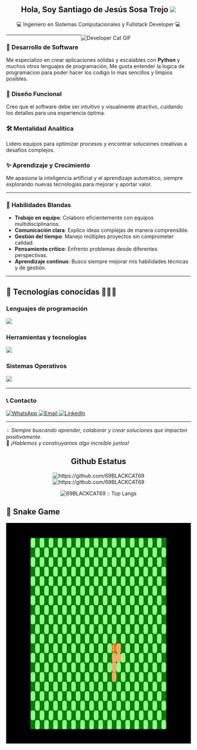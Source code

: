 <h2 align="center"><b>Hola, Soy Santiago de Jesús Sosa Trejo</b> <img src="https://media.giphy.com/media/hvRJCLFzcasrR4ia7z/giphy.gif" width="35"></h2>

<p align="center">💻 Ingeniero en Sistemas Computacionales y Fullstack Developer 💻</p>

<img align="right" width="300px" alt="Developer Cat GIF" src="https://media1.tenor.com/m/bCfpwMjfAi0AAAAd/cat-typing.gif" />

---

### 🚀 **Desarrollo de Software**  
Me especializo en crear aplicaciones sólidas y escalables con **Python** y muchos otros lenguajes de programación, Me gusta entender la logica de programacion para poder hacer los codigo lo mas sencillos y limpios posibles.

### 🎨 **Diseño Funcional**  
Creo que el software debe ser intuitivo y visualmente atractivo, cuidando los detalles para una experiencia óptima.

### 🛠️ **Mentalidad Analítica**  
Lidero equipos para optimizar procesos y encontrar soluciones creativas a desafíos complejos.

### ✨ **Aprendizaje y Crecimiento**  
Me apasiona la inteligencia artificial y el aprendizaje automático, siempre explorando nuevas tecnologías para mejorar y aportar valor.

---

### 🌟 **Habilidades Blandas**

- **Trabajo en equipo**: Colaboro eficientemente con equipos multidisciplinarios.
- **Comunicación clara**: Explico ideas complejas de manera comprensible.
- **Gestión del tiempo**: Manejo múltiples proyectos sin comprometer calidad.
- **Pensamiento crítico**: Enfrento problemas desde diferentes perspectivas.
- **Aprendizaje continuo**: Busco siempre mejorar mis habilidades técnicas y de gestión.

---

## 🚀 **Tecnologías conocidas** 👨🏻‍💻

### **Lenguajes de programación**  
<p align="left">
  <a href="https://skillicons.dev">
    <img src="https://skillicons.dev/icons?i=python,java,cpp,html,css,js" />
  </a>
</p>

### **Herramientas y tecnologías**  
<p align="left">
  <a href="https://skillicons.dev">
    <img src="https://skillicons.dev/icons?i=arduino,notion,androidstudio,mysql,sqlite,github,vscode,figma,git,tkinter" />
  </a>
</p>

### **Sistemas Operativos**  
<p align="left">
  <a href="https://skillicons.dev">
    <img src="https://skillicons.dev/icons?i=linux,windows" />
  </a>
</p>

---

### 📞 **Contacto**  
<p align="left">
  <a href="https://wa.me/527891193882" target="_blank">
    <img src="https://img.shields.io/badge/WhatsApp-25D366?style=for-the-badge&logo=whatsapp&logoColor=white" alt="WhatsApp">
  </a>
  <a href="mailto:sosatrejosantiagodejesus@gmail.com" target="_blank">
    <img src="https://img.shields.io/badge/Email-D14836?style=for-the-badge&logo=gmail&logoColor=white" alt="Email">
  </a>
  <a href="https://www.linkedin.com/in/santiago-de-jesus-sosa-trejo-9249312b7" target="_blank">
    <img src="https://img.shields.io/badge/LinkedIn-0077B5?style=for-the-badge&logo=linkedin&logoColor=white" alt="LinkedIn">
  </a>
</p>

---

💡 *Siempre buscando aprender, colaborar y crear soluciones que impacten positivamente.*  
🌟 *¡Hablemos y construyamos algo increíble juntos!*

<div align="center">
  <h2>Github Estatus</h2> 
  <img src="https://github-readme-stats.vercel.app/api?username=69BLACKCAT69&show_icons=true&theme=tokyonight&hide_border=true&locale=en"
    alt="https://github.com/69BLACKCAT69" />
  <img src="https://github-readme-streak-stats.herokuapp.com/?user=69BLACKCAT69&theme=material-palenight" alt="https://github.com/69BLACKCAT69" />
</div>

<p align="center"><img src="https://github-readme-stats.vercel.app/api/top-langs/?username=69BLACKCAT69&langs_count=10&theme=tokyonight&layout=compact" alt="69BLACKCAT69 :: Top Langs" /></p>
</div>

## 🐍 Snake Game

<div align="center">
  <a href="https://69blackcat69.github.io/Snake-template/" target="_blank">
    <img src="https://raw.githubusercontent.com/69BLACKCAT69/69BLACKCAT69/main/Viborita.gif" alt="Snake Game GIF" width="800" height="600" />
  </a>
</div>

